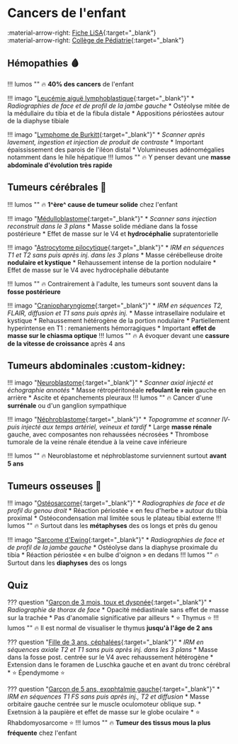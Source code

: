 # Cancers de l'enfant 

:material-arrow-right: [Fiche LiSA](https://livret.uness.fr/lisa/Cancer_de_l%E2%80%99enfant_:_particularit%C3%A9s_%C3%A9pid%C3%A9miologiques,_diagnostiques_et_th%C3%A9rapeutiques){:target="_blank"}  
:material-arrow-right: [Collège de Pédiatrie](https://www.pedia-univ.fr/deuxieme-cycle/referentiel/hematologie-cancerologie/cancers-lenfant){:target="_blank"}


## Hémopathies :drop_of_blood:

!!! lumos ""
    :fire: **40% des cancers** de l'enfant

!!! imago "[Leucémie aiguë lymphoblastique](https://radiopaedia.org/cases/40019/studies/49531?referrer=%2Farticles%2Facute-lymphoblastic-leukaemia%23image_list_item_22760394){:target="_blank"}"
    * _Radiographies de face et de profil de la jambe gauche_
    * Ostéolyse mitée de la médullaire du tibia et de la fibula distale
    * Appositions périostées autour de la diaphyse tibiale

!!! imago "[Lymphome de Burkitt](https://radiopaedia.org/cases/177234/studies/142372?lang=gb){:target="_blank"}"
    * _Scanner après lavement, ingestion et injection de produit de contraste_
    * Important épaississement des parois de l'iléon distal
    * Volumineuses adénomégalies notamment dans le hile hépatique
    !!! lumos ""
        :fire: Y penser devant une **masse abdominale d'évolution très rapide**


## Tumeurs cérébrales :brain:

!!! lumos ""
    :fire: **1^ère^ cause de tumeur solide** chez l'enfant

!!! imago "[Médulloblastome](https://radiopaedia.org/cases/98844/studies/120009?lang=gb){:target="_blank"}"
    * _Scanner sans injection reconstruit dans le 3 plans_
    * Masse solide médiane dans la fosse postérieure
    * Effet de masse sur le V4 et **hydrocéphalie** supratentorielle

!!! imago "[Astrocytome pilocytique](https://radiopaedia.org/cases/8474/studies/9296?lang=gb){:target="_blank"}"
    * _IRM en séquences T1 et T2 sans puis après inj. dans les 3 plans_
    * Masse cérébelleuse droite **nodulaire et kystique**
    * Rehaussement intense de la portion nodulaire
    * Effet de masse sur le V4 avec hydrocéphalie débutante

!!! lumos ""
    :fire: Contrairement à l'adulte, les tumeurs sont souvent dans la **fosse postérieure**

!!! imago "[Craniopharyngiome](https://radiopaedia.org/cases/34580/studies/35960?lang=gb){:target="_blank"}"
    * _IRM en séquences T2, FLAIR, diffusion et T1 sans puis après inj._
    * Masse intrasellaire nodulaire et kystique
    * Rehaussement hétérogène de la portion nodulaire
    * Partiellement hyperintense en T1 : remaniements hémorragiques
    * Important **effet de masse sur le chiasma optique**
    !!! lumos ""
        :fire: A évoquer devant une **cassure de la vitesse de croissance** après 4 ans


## Tumeurs abdominales :custom-kidney:

!!! imago "[Neuroblastome](https://radiopaedia.org/cases/47939/studies/52781?lang=gb){:target="_blank"}"
    * _Scanner axial injecté et échographie annotés_
    * Masse rétropéritonéale **refoulant le rein** gauche en arrière
    * Ascite et épanchements pleuraux 
    !!! lumos ""
        :fire: Cancer d'une **surrénale** ou d'un ganglion sympathique

!!! imago "[Néphroblastome](https://radiopaedia.org/cases/43889/studies/47373?lang=gb){:target="_blank"}"
    * _Topogramme et scanner IV- puis injecté aux temps artériel, veineux et tardif_
    * Large **masse rénale** gauche, avec composantes non rehaussées nécrosées
    * Thrombose tumorale de la veine rénale étendue à la veine cave inférieure

!!! lumos ""
    :fire: Neuroblastome et néphroblastome surviennent surtout **avant 5 ans**


## Tumeurs osseuses :bone:

!!! imago "[Ostéosarcome](https://radiopaedia.org/cases/83093/studies/97460?lang=gb){:target="_blank"}"
    * _Radiographies de face et de profil du genou droit_
    * Réaction périostée « en feu d'herbe » autour du tibia proximal
    * Ostéocondensation mal limitée sous le plateau tibial externe
    !!! lumos ""
        :fire: Surtout dans les **métaphyses** des os longs et près du genou

!!! imago "[Sarcome d'Ewing](https://radiopaedia.org/cases/70892/studies/81099?lang=gb){:target="_blank"}"
    * _Radiographies de face et de profil de la jambe gauche_
    * Ostéolyse dans la diaphyse proximale du tibia
    * Réaction périostée « en bulbe d'oignon » en dedans
    !!! lumos ""
        :fire: Surtout dans les **diaphyses** des os longs


## Quiz

??? question "[Garçon de 3 mois, toux et dyspnée](https://radiopaedia.org/cases/72667/studies/83261?lang=gb){:target="_blank"}"
    * _Radiographie de thorax de face_
    * Opacité médiastinale sans effet de masse sur la trachée
    * Pas d'anomalie significative par ailleurs
    * :star: Thymus :star:
    !!! lumos ""
        :fire: Il est normal de visualiser le thymus **jusqu'à l'âge de 2 ans**

??? question "[Fille de 3 ans, céphalées](https://radiopaedia.org/cases/21746/studies/21726?lang=gb){:target="_blank"}"
    * _IRM en séquences axiale T2 et T1 sans puis après inj. dans les 3 plans_
    * Masse dans la fosse post. centrée sur le V4 avec rehaussement hétérogène
    * Extension dans le foramen de Luschka gauche et en avant du tronc cérébral
    * :star: Épendymome :star:

??? question "[Garçon de 5 ans, exophtalmie gauche](https://radiopaedia.org/cases/154138/studies/127392?lang=gb){:target="_blank"}"
    * _IRM en séquences T1 FS sans puis après inj., T2 et diffusion_
    * Masse orbitaire gauche centrée sur le muscle oculomoteur oblique sup.
    * Exetnsion à la paupière et effet de masse sur le globe oculaire 
    * :star: Rhabdomyosarcome :star:
    !!! lumos ""
        :fire: **Tumeur des tissus mous la plus fréquente** chez l'enfant